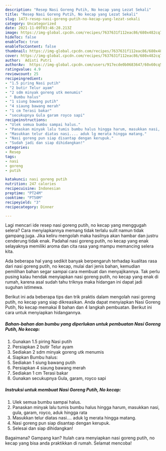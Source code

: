 ```yaml
---
description: "Resep Nasi Goreng Putih, No kecap yang Lezat Sekali"
title: "Resep Nasi Goreng Putih, No kecap yang Lezat Sekali"
slug: 1473-resep-nasi-goreng-putih-no-kecap-yang-lezat-sekali
category: Uncategorized
date: 2021-11-09T03:46:28.213Z
image: https://img-global.cpcdn.com/recipes/7637631f112eac86/680x482cq70/nasi-goreng-putih-no-kecap-foto-resep-utama.jpg
hideToc: false
enableToc: true
enableTocContent: false
thumbnail: https://img-global.cpcdn.com/recipes/7637631f112eac86/680x482cq70/nasi-goreng-putih-no-kecap-foto-resep-utama.jpg
cover: https://img-global.cpcdn.com/recipes/7637631f112eac86/680x482cq70/nasi-goreng-putih-no-kecap-foto-resep-utama.jpg
author:  Adisti Putri
authorAv:  https://img-global.cpcdn.com/users/917ecde0b0683647/60x60cq50/avatar.jpg
ratingvalue: 4.9
reviewcount: 25
recipeingredient:
- "1.5 piring Nasi putih"
- "2 butir Telur ayam"
- "2 sdm minyak goreng utk menumis"
- " Bumbu halus"
- "1 siung bawang putih"
- "4 siaung bawang merah"
- "1 cm Terasi bakar"
- "secukupnya Gula garam royco sapi"
recipeinstructions:
- "Ulek semua bumbu sampai halus."
- "Panaskan minyak lalu tumis bumbu halus hingga harum, masukkan nasi, gula, garam, royco, aduk hingga rata"
- "Masukkan telur diatas nasi.... aduk lg merata hingga matang."
- "Nasi goreng pun siap disantap dengan kerupuk."
- "Sudah jadi dan siap dihidangkan!"
categories:
- Resep
tags:
- nasi
- goreng
- putih

katakunci: nasi goreng putih 
nutrition: 247 calories
recipecuisine: Indonesian
preptime: "PT24M"
cooktime: "PT50M"
recipeyield: "3"
recipecategory: Dinner

---
```



Lagi mencari ide resep nasi goreng putih, no kecap yang menggugah selera? Cara menyiapkannya memang tidak terlalu sulit namun tidak gampang juga. Jika keliru mengolah maka hasilnya akan hambar dan justru cenderung tidak enak. Padahal nasi goreng putih, no kecap yang enak selayaknya memiliki aroma dan cita rasa yang mampu memancing selera kita.




Ada beberapa hal yang sedikit banyak berpengaruh terhadap kualitas rasa dari nasi goreng putih, no kecap, mulai dari jenis bahan, kemudian pemilihan bahan segar sampai cara membuat dan menyajikannya. Tak perlu pusing kalau hendak menyiapkan nasi goreng putih, no kecap yang enak di rumah, karena asal sudah tahu triknya maka hidangan ini dapat jadi suguhan istimewa.


Berikut ini ada beberapa tips dan trik praktis dalam mengolah nasi goreng putih, no kecap yang siap dikreasikan. Anda dapat menyiapkan Nasi Goreng Putih, No kecap memakai 8 bahan dan 4 langkah pembuatan. Berikut ini cara untuk menyiapkan hidangannya.

<!--inarticleads1-->

##### Bahan-bahan dan bumbu yang diperlukan untuk pembuatan Nasi Goreng Putih, No kecap:

1. Gunakan 1.5 piring Nasi putih
1. Persiapkan 2 butir Telur ayam
1. Sediakan 2 sdm minyak goreng utk menumis
1. Siapkan  Bumbu halus:
1. Sediakan 1 siung bawang putih
1. Persiapkan 4 siaung bawang merah
1. Sediakan 1 cm Terasi bakar
1. Gunakan secukupnya Gula, garam, royco sapi




<!--inarticleads2-->

##### Instruksi untuk membuat Nasi Goreng Putih, No kecap:

1. Ulek semua bumbu sampai halus.
1. Panaskan minyak lalu tumis bumbu halus hingga harum, masukkan nasi, gula, garam, royco, aduk hingga rata
1. Masukkan telur diatas nasi.... aduk lg merata hingga matang.
1. Nasi goreng pun siap disantap dengan kerupuk.
1. Selesai dan siap dihidangkan!



Bagaimana? Gampang kan? Itulah cara menyiapkan nasi goreng putih, no kecap yang bisa anda praktikkan di rumah. Selamat mencoba!
